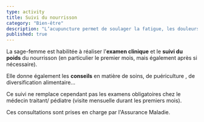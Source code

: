 ```yaml
---
type: activity
title: Suivi du nourrisson
category: "Bien-être"
description: "L‘acupuncture permet de soulager la fatigue, les douleurs, les troubles digestifs les troubles circulatoires et l'insomnie au cours de la grossesse."
published: true
---
```



La sage-femme est habilitée à réaliser l'**examen clinique** et le **suivi du poids** du nourrisson (en particulier le premier mois, mais également après si nécessaire).

Elle donne également les **conseils** en matière de soins, de puériculture , de diversification alimentaire... 

Ce suivi ne remplace cependant pas les examens obligatoires chez le médecin traitant/ pédiatre (visite mensuelle durant les premiers mois). 

Ces consultations sont prises en charge par l'Assurance Maladie.
